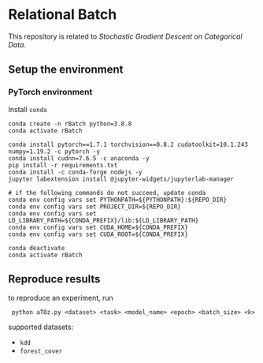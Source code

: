 # Relational Batch
This repository is related to *Stochastic Gradient Descent on Categorical Data*.

## Setup the environment
###  PyTorch environment

Install `conda`

```
conda create -n rBatch python=3.8.8
conda activate rBatch

conda install pytorch==1.7.1 torchvision==0.8.2 cudatoolkit=10.1.243 numpy=1.19.2 -c pytorch -y
conda install cudnn=7.6.5 -c anaconda -y
pip install -r requirements.txt
conda install -c conda-forge nodejs -y
jupyter labextension install @jupyter-widgets/jupyterlab-manager

# if the following commands do not succeed, update conda
conda env config vars set PYTHONPATH=${PYTHONPATH}:${REPO_DIR}
conda env config vars set PROJECT_DIR=${REPO_DIR}
conda env config vars set LD_LIBRARY_PATH=${CONDA_PREFIX}/lib:${LD_LIBRARY_PATH}
conda env config vars set CUDA_HOME=${CONDA_PREFIX}
conda env config vars set CUDA_ROOT=${CONDA_PREFIX}

conda deactivate
conda activate rBatch
```


## Reproduce results

to reproduce an experiment, run

```
 python aTOz.py <dataset> <task> <model_name> <epoch> <batch_size> <k>
```


supported datasets:
- `kdd`
- `forest_cover`

